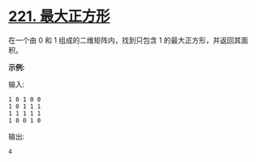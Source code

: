 # [221. 最大正方形](https://leetcode-cn.com/problems/maximal-square/)

在一个由 0 和 1 组成的二维矩阵内，找到只包含 1 的最大正方形，并返回其面积。

**示例:**

输入: 

    1 0 1 0 0
    1 0 1 1 1
    1 1 1 1 1
    1 0 0 1 0

输出: 
    
    4
